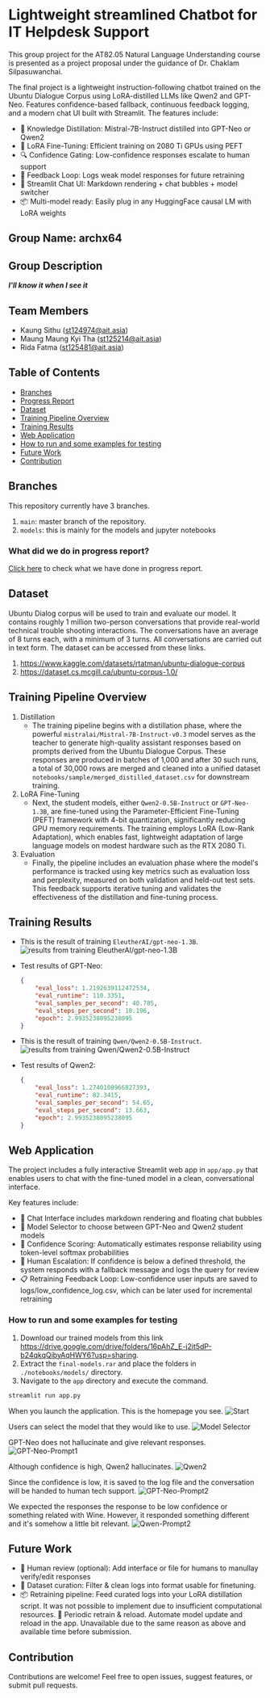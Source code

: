# Lightweight streamlined Chatbot for IT Helpdesk Support

This group project for the AT82.05 Natural Language Understanding course is presented as a project proposal under the guidance of Dr. Chaklam Silpasuwanchai.

The final project is a lightweight instruction-following chatbot trained on the Ubuntu Dialogue Corpus using LoRA-distilled LLMs like Qwen2 and GPT-Neo. Features confidence-based fallback, continuous feedback logging, and a modern chat UI built with Streamlit. The features include:

- 🔁 Knowledge Distillation: Mistral-7B-Instruct distilled into GPT-Neo or Qwen2
- 🧠 LoRA Fine-Tuning: Efficient training on 2080 Ti GPUs using PEFT
- 🔍 Confidence Gating: Low-confidence responses escalate to human support
- 🔄 Feedback Loop: Logs weak model responses for future retraining
- 💬 Streamlit Chat UI: Markdown rendering + chat bubbles + model switcher
- 📦 Multi-model ready: Easily plug in any HuggingFace causal LM with LoRA weights

## Group Name: archx64

## Group Description

**_I'll know it when I see it_**

## Team Members

- Kaung Sithu (<st124974@ait.asia>)
- Maung Maung Kyi Tha (<st125214@ait.asia>)
- Rida Fatma (<st125481@ait.asia>)

## Table of Contents

- [Branches](#branches)
- [Progress Report](#what-did-we-do-in-progress-report)
- [Dataset](#dataset)
- [Training Pipeline Overview](#training-pipeline-overview)
- [Training Results](#training-results)
- [Web Application](#web-application)
- [How to run and some examples for testing](#how-to-run-and-some-examples-for-testing)
- [Future Work](#future-work)
- [Contribution](#contribution)

## Branches

This repository currently have 3 branches.

1. `main`: master branch of the repository.
2. `models`: this is mainly for the models and jupyter notebooks

### What did we do in progress report?

[Click here](progress_report/README.md) to check what we have done in progress report.

## Dataset

Ubuntu Dialog corpus will be used to train and evaluate our model. It contains roughly 1 million two-person conversations that provide real-world technical trouble shooting interactions. The conversations have an average of 8 turns each, with a minimum of 3 turns. All conversations are carried out in text form. The dataset can be accessed from these links.

1. <https://www.kaggle.com/datasets/rtatman/ubuntu-dialogue-corpus>
2. <https://dataset.cs.mcgill.ca/ubuntu-corpus-1.0/>

## Training Pipeline Overview

1. Distillation
    - The training pipeline begins with a distillation phase, where the powerful `mistralai/Mistral-7B-Instruct-v0.3` model serves as the teacher to generate high-quality assistant responses based on prompts derived from the Ubuntu Dialogue Corpus. These responses are produced in batches of 1,000 and after 30 such runs, a total of 30,000 rows are merged and cleaned into a unified dataset `notebooks/sample/merged_distilled_dataset.csv` for downstream training.
2. LoRA Fine-Tuning
    - Next, the student models, either `Qwen2-0.5B-Instruct` or `GPT-Neo-1.3B`, are fine-tuned using the Parameter-Efficient Fine-Tuning (PEFT) framework with 4-bit quantization, significantly reducing GPU memory requirements. The training employs LoRA (Low-Rank Adaptation), which enables fast, lightweight adaptation of large language models on modest hardware such as the RTX 2080 Ti.
3. Evaluation
    - Finally, the pipeline includes an evaluation phase where the model's performance is tracked using key metrics such as evaluation loss and perplexity, measured on both validation and held-out test sets. This feedback supports iterative tuning and validates the effectiveness of the distillation and fine-tuning process.

## Training Results

- This is the result of training `EleutherAI/gpt-neo-1.3B`. ![results from training EleutherAI/gpt-neo-1.3B](figures/training-gpt-neo.png)

- Test results of GPT-Neo:

    ```json
    {
        "eval_loss": 1.2192639112472534,
        "eval_runtime": 110.3351,
        "eval_samples_per_second": 40.785,
        "eval_steps_per_second": 10.196,
        "epoch": 2.9935238095238095
    }
    ```

- This is the result of training `Qwen/Qwen2-0.5B-Instruct`. ![results from training Qwen/Qwen2-0.5B-Instruct](figures/training-qwen2.png)

- Test results of Qwen2:

    ```json
    {
        "eval_loss": 1.2740108966827393,
        "eval_runtime": 82.3415,
        "eval_samples_per_second": 54.65,
        "eval_steps_per_second": 13.663,
        "epoch": 2.9935238095238095
    }
    ```

## Web Application

The project includes a fully interactive Streamlit web app in `app/app.py` that enables users to chat with the fine-tuned model in a clean, conversational interface.

Key features include:

- 💬 Chat Interface includes markdown rendering and floating chat bubbles
- 🔁 Model Selector to choose between GPT-Neo and Qwen2 student models
- 🧠 Confidence Scoring: Automatically estimates response reliability using token-level softmax probabilities
- 🚨 Human Escalation: If confidence is below a defined threshold, the system responds with a fallback message and logs the query for review
- 📋 Retraining Feedback Loop: Low-confidence user inputs are saved to logs/low_confidence_log.csv, which can be later used for incremental retraining

### How to run and some examples for testing

1. Download our trained models from this link <https://drive.google.com/drive/folders/16pAhZ_E-j2it5dP-b24qkqQibyAqHWY6?usp=sharing>.
2. Extract the `final-models.rar` and place the folders in `./notebooks/models/` directory.
3. Navigate to the `app` directory and execute the command.

```bash
streamlit run app.py
```

When you launch the application. This is the homepage you see. ![Start](figures/start.png)  

Users can select the model that they would like to use. ![Model Selector](figures/model_select.png)  

GPT-Neo does not hallucinate and give relevant responses. ![GPT-Neo-Prompt1](figures/gpt-neo-prompt1.png)  

Although confidence is high, Qwen2 hallucinates. ![Qwen2](figures/qwen2-prompt1.png)

Since the confidence is low, it is saved to the log file and the conversation will be handed to human tech support. ![GPT-Neo-Prompt2](figures/gpt-neo-prompt2.png)

We expected the responses the response to be low confidence or something related with Wine. However, it responded something different and it's somehow a little bit relevant. ![Qwen-Prompt2](figures/qwen2-prompt2.png)

## Future Work

- 📝 Human review (optional): Add interface or file for humans to manullay verify/edit responses
- 🔁 Dataset curation: Filter & clean logs into format usable for finetuning.
- 📦 Retraining pipeline: Feed curated logs into your LoRA distillation script. It was not possible to implement due to insufficient computational resources.
🔄 Periodic retrain & reload. Automate model update and reload in the app. Unavailable due to the same reason as above and available time before submission.

## Contribution

Contributions are welcome! Feel free to open issues, suggest features, or submit pull requests.
